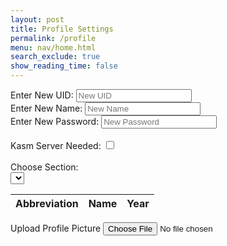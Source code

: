 ```yaml
---
layout: post
title: Profile Settings
permalink: /profile
menu: nav/home.html
search_exclude: true
show_reading_time: false
---
```

<div class="profile-container">
 <div class="card">
   <form>
     <div>
       <label for="newUid">Enter New UID:</label>
       <input type="text" id="newUid" placeholder="New UID">
     </div>
     <div>
       <label for="newName">Enter New Name:</label>
       <input type="text" id="newName" placeholder="New Name">
     </div>
      <div>
       <label for="newPassword">Enter New Password:</label>
       <input type="text" id="newPassword" placeholder="New Password">
     </div>
     <br>
     <div>
       <label for="kasmServerNeeded">Kasm Server Needed:
       <input type="checkbox" id="kasmServerNeeded" onclick="toggleKasmServerNeeded()">
       </label>
     </div>
     <br>
     <div>
       <label for="sectionDropdown">Choose Section:</label>
       <div class="icon-container">
         <select id="sectionDropdown">
           <!-- Options will be dynamically populated -->
         </select>
         <i class="fas fa-plus" onclick="addSection()"></i>
       </div>
     </div>
     <table>
       <thead>
         <tr>
           <th>Abbreviation</th>
           <th>Name</th>
           <th>Year</th>
         </tr>
       </thead>
       <tbody id="profileResult">
         <!-- Table rows will be dynamically populated -->
       </tbody>
     </table>
     <label for="profilePicture" class="file-icon"> Upload Profile Picture <i class="fas fa-upload"></i> <!-- Replace this with your desired icon -->
     </label>
     <input type="file" id="profilePicture" accept="image/*" onchange="saveProfilePicture()">
     <div class="image-container" id="profileImageBox">
         <!-- Profile picture will be displayed here -->
     </div>
     <p id="profile-message" style="color: red;"></p>
   </form>
 </div>
</div>


<script type="module">
// Import fetchOptions from config.js
import {pythonURI, fetchOptions } from '{{site.baseurl}}/assets/js/api/config.js';
// Import functions from config.js
import { putUpdate, postUpdate, deleteData, logoutUser } from "{{site.baseurl}}/assets/js/api/profile.js";




// Global variable to hold predefined sections
let predefinedSections = [];


// Function to fetch  sections from kasm2_backend
async function fetchPredefinedSections() {
    const URL = pythonURI + "/api/section";


    try {
        const response = await fetch(URL, fetchOptions);
        if (!response.ok) {
            throw new Error(`Failed to fetch predefined sections: ${response.status}`);
        }


        return await response.json();
    } catch (error) {
        console.error('Error fetching predefined sections:', error.message);
        return []; // Return empty array on error
    }
}


// Function to populate section dropdown menu
function populateSectionDropdown(predefinedSections) {
    const sectionDropdown = document.getElementById('sectionDropdown');
    sectionDropdown.innerHTML = ''; // Clear existing options


    predefinedSections.forEach(section => {
        const option = document.createElement('option');
        option.value = section.abbreviation;
        option.textContent = `${section.abbreviation} - ${section.name}`;
        sectionDropdown.appendChild(option);
    });


    // Display sections in the table
    displayProfileSections();
}


// Global variable to hold user sections
let userSections = [];


// Function to add a section
window.addSection = async function () {
    const dropdown = document.getElementById('sectionDropdown');
    const selectedOption = dropdown.options[dropdown.selectedIndex];
    const abbreviation = selectedOption.value;
    const name = selectedOption.textContent.split(' ').slice(1).join(' ');


    if (!abbreviation || !name) {
        document.getElementById('profile-message').textContent = 'Please select a section from the dropdown.';
        return;
    }


    // Clear error message
    document.getElementById('profile-message').textContent = '';


    // Add section to userSections array if not already added
    const sectionExists = userSections.some(section => section.abbreviation === abbreviation && section.name === name);
    if (!sectionExists) {
        userSections.push({ abbreviation, name });


        // Display added section in the table
        displayProfileSections();


        // Save sections immediately
        await saveSections();
    }
}


// Function to display added sections in the table
function displayProfileSections() {
       const tableBody = document.getElementById('profileResult');
       tableBody.innerHTML = ''; // Clear existing rows


       // Create a new row and cell for each section
       userSections.forEach(section => {
           const tr = document.createElement('tr');
           const abbreviationCell = document.createElement('td');
           const nameCell = document.createElement('td');
           const yearCell = document.createElement('td');


           // Fill in the corresponding cells with data
           abbreviationCell.textContent = section.abbreviation;
           nameCell.textContent = section.name;
           yearCell.textContent = section.year;


           tr.appendChild(abbreviationCell);
           tr.appendChild(nameCell);
           tr.appendChild(yearCell);


           // Add the row to table
           tableBody.appendChild(tr);
       });
   }


// Function to save sections in the specified format
async function saveSections() {
   const sectionAbbreviations = userSections.map(section => section.abbreviation);


   const sectionsData = {
       sections: sectionAbbreviations
   };


   const URL = pythonURI + "/api/user/section";


   const options = {
       URL,
       body: sectionsData,
       message: 'profile-message',
       callback: async () => {
           console.log('Sections saved successfully!');
           await fetchDataAndPopulateTable();
       }
   };


   try {
       await postUpdate(options);
   } catch (error) {
       console.error('Error saving sections:', error.message);
       document.getElementById('profile-message').textContent = 'Error saving sections: ' + error.message;
   }
}


// Function to fetch data from the backend and populate the table
async function fetchDataAndPopulateTable() {
    const URL = pythonURI + "/api/user/section"; // Endpoint to fetch sections data


    try {
        const response = await fetch(URL, fetchOptions);
        if (!response.ok) {
            throw new Error(`Failed to fetch sections: ${response.status}`);
        }


        const sectionsData = await response.json();
        updateTableWithData(sectionsData); // Call function to update table with fetched data
    } catch (error) {
        console.error('Error fetching sections:', error.message);
        // Handle error display or fallback mechanism
    }
}


// Function to update table with fetched data
function updateTableWithData(data) {
   const tableBody = document.getElementById('profileResult');
   tableBody.innerHTML = '';


   data.sections.forEach((section, index) => {
       const tr = document.createElement('tr');
       const abbreviationCell = document.createElement('td');
       const nameCell = document.createElement('td');
       const yearCell = document.createElement('td');


      
       abbreviationCell.textContent = section.abbreviation;
       nameCell.textContent = section.name;
       yearCell.textContent = section.year;




       const trashIcon = document.createElement('i');
       trashIcon.className = 'fas fa-trash-alt trash-icon';
       trashIcon.style.marginLeft = '10px';
       abbreviationCell.appendChild(trashIcon);


       trashIcon.addEventListener('click', async function (event) {
           event.preventDefault();
           const URL = pythonURI + "/api/user/section";
          
           // Remove the row from the table
           tr.remove();


           const options = {
               URL,
               body: { sections: [section.abbreviation] },
               message: 'profile-message',
               callback: async () => {
                   console.log('Section deleted successfully!');
                   await fetchDataAndPopulateTable();
               }
           };


           try {
               await deleteData(options);
           } catch (error) {
               console.error('Error deleting section:', error.message);
               document.getElementById('profile-message').textContent = 'Error deleting section: ' + error.message;
           }
       });




     




      yearCell.classList.add('editable'); // Make year cell editable
      yearCell.innerHTML = `${section.year} <i class="fas fa-pencil-alt edit-icon" style="margin-left: 10px;"></i>`;


       // Make the year cell editable
       yearCell.addEventListener('click', function () {
           const input = document.createElement('input');
           input.type = 'text';
           input.value = section.year;
           input.className = 'edit-input';
           yearCell.innerHTML = '';
           yearCell.appendChild(input);


           input.focus();


           input.addEventListener('blur', async function () {
               const newYear = input.value;
               const URL = pythonURI + "/api/user/section";
               const options = {
                   URL,
                   body: { section: { abbreviation: section.abbreviation, year: newYear } },
                   message: 'profile-message',
                   callback: async () => {
                       console.log('Year updated successfully!');
                       await fetchDataAndPopulateTable();
                   }
               };


               try {
                   await putUpdate(options);
               } catch (error) {
                   console.error('Error updating year:', error.message);
                   document.getElementById('profile-message').textContent = 'Error updating year: ' + error.message;
               }


               yearCell.textContent = newYear;
           });


           input.addEventListener('keydown', function (event) {
               if (event.key === 'Enter') {
                   input.blur();
               }
           });
       });
       tr.appendChild(abbreviationCell);
       tr.appendChild(nameCell);
       tr.appendChild(yearCell);


       tableBody.appendChild(tr);
   });


  
}


// Function to fetch user profile data
async function fetchUserProfile() {
    const URL = pythonURI + "/api/id/pfp"; // Endpoint to fetch user profile data


    try {
        const response = await fetch(URL, fetchOptions);
        if (!response.ok) {
            throw new Error(`Failed to fetch user profile: ${response.status}`);
        }


        const profileData = await response.json();
        displayUserProfile(profileData);
    } catch (error) {
        console.error('Error fetching user profile:', error.message);
        // Handle error display or fallback mechanism
    }
}


// Function to display user profile data
function displayUserProfile(profileData) {
    const profileImageBox = document.getElementById('profileImageBox');
    if (profileData.pfp) {
        const img = document.createElement('img');
        img.src = `data:image/jpeg;base64,${profileData.pfp}`;
        img.alt = 'Profile Picture';
        profileImageBox.innerHTML = ''; // Clear existing content
        profileImageBox.appendChild(img); // Append new image element
    } else {
        profileImageBox.innerHTML = '<p>No profile picture available.</p>';
    }


    // Display other profile information as needed
    // Example: Update HTML elements with profileData.username, profileData.email
}


// Function to save profile picture
window.saveProfilePicture = async function () {


    const fileInput = document.getElementById('profilePicture');
    const file = fileInput.files[0];
    if (file) {
        const reader = new FileReader();
        reader.onload = function() {
            const profileImageBox = document.getElementById('profileImageBox');
            profileImageBox.innerHTML = `<img src="${reader.result}" alt="Profile Picture">`;
        };
        reader.readAsDataURL(file);
    }


    if (!file) return;


    try {
        const base64String = await convertToBase64(file);
        await sendProfilePicture(base64String);
        console.log('Profile picture uploaded successfully!');


    } catch (error) {
        console.error('Error uploading profile picture:', error.message);
        // Handle error display or fallback mechanism
    }
}


// Function to fetch profile picture data
async function fetchProfilePictureData() {
    try {
        const response = await fetch('/api/id/pfp', {
            method: 'GET',
        });
        if (!response.ok) {
            throw new Error('Failed to fetch profile picture data');
        }
        const imageData = await response.json();
        return imageData; // Assuming the backend returns JSON data
    } catch (error) {
        console.error('Error fetching profile picture data:', error.message);
        throw error;
    }
}


// Function to convert file to base64
async function convertToBase64(file) {
    return new Promise((resolve, reject) => {
        const reader = new FileReader();
        reader.onload = () => resolve(reader.result.split(',')[1]); // Remove the prefix part of the result
        reader.onerror = error => reject(error);
        reader.readAsDataURL(file);
    });
}


// Function to send profile picture to server
async function sendProfilePicture(base64String) {
   const URL = pythonURI + "/api/id/pfp"; // Adjust endpoint as needed


   // Create options object for PUT request
   const options = {
       URL,
       body: { pfp: base64String },
       message: 'profile-message', // Adjust the message area as needed
       callback: () => {
           console.log('Profile picture uploaded successfully!');
           // Handle success response as needed
       }
   };


   try {
       await putUpdate(options);
   } catch (error) {
       console.error('Error uploading profile picture:', error.message);
       document.getElementById('profile-message').textContent = 'Error uploading profile picture: ' + error.message;
   }
}
  // Function to update UI with new UID and change placeholder
window.updateUidField = function(newUid) {
  const uidInput = document.getElementById('newUid');
  uidInput.value = newUid;
  uidInput.placeholder = newUid;
}


// Function to update UI with new Name and change placeholder
window.updateNameField = function(newName) {
  const nameInput = document.getElementById('newName');
  nameInput.value = newName;
  nameInput.placeholder = newName;
}








// Function to change UID
window.changeUid = async function(uid) {
   if (uid) {
       const URL = pythonURI + "/api/user"; // Adjusted endpoint


       const options = {
           URL,
           body: { uid },
           message: 'uid-message', // Adjust the message area as needed
           callback: () => {
               console.log('UID updated successfully!');
               window.updateUidField(uid);
               window.location.href = '/portfolio_2025/login'
           }
       };


       try {
           await putUpdate(options);
       } catch (error) {
           console.error('Error updating UID:', error.message);
           document.getElementById('uid-message').textContent = 'Error updating UID: ' + error.message;
       }
   }
}


window.changePassword = async function(password) {
   if (password) {
       const URL = pythonURI + "/api/user"; // Adjusted endpoint


       const options = {
           URL,
           body: { password },
           message: 'password-message', // Adjust the message area as needed
           callback: () => {
               console.log('Password updated successfully!');
               window.updatePasswordField(password);
               window.location.href = '/portfolio_2025/login'


           }
       };


       try {
           await putUpdate(options);
           await logoutUser();
       } catch (error) {
           console.error('Error updating password:', error.message);
           document.getElementById('password-message').textContent = 'Error updating password: ' + error.message;
       }
   }
}








// Function to change Name
window.changeName = async function(name) {
   if (name) {
       const URL = pythonURI + "/api/user";
       const options = {
           URL,
           body: { name },
           message: 'name-message',
           callback: () => {
               console.log('Name updated successfully!');
               window.updateNameField(name);
           }
       };
       try {
           await putUpdate(options);
       } catch (error) {
           console.error('Error updating Name:', error.message);
           document.getElementById('name-message').textContent = 'Error updating Name: ' + error.message;
       }
   }
}


// Event listener to trigger updateUid function when UID field is changed
document.getElementById('newUid').addEventListener('change', function() {
    const uid = this.value;
    window.changeUid(uid);


});


// Event listener to trigger updateName function when Name field is changed
document.getElementById('newName').addEventListener('change', function() {
    const name = this.value;
    window.changeName(name);


});


document.getElementById('newPassword').addEventListener('change', function() {
    const password = this.value;
    window.changePassword(password);


});










window.fetchKasmServerNeeded = async function() {
 const URL = pythonURI + "/api/id"; // Adjusted endpoint
 try {
     const response = await fetch(URL, fetchOptions);
     if (!response.ok) {
         throw new Error(`Failed to fetch kasm_server_needed: ${response.status}`);
     }
     const userData = await response.json();
     const kasmServerNeeded = userData.kasm_server_needed
     // Update checkbox state based on fetched value
     const checkbox = document.getElementById('kasmServerNeeded');
     checkbox.checked = kasmServerNeeded;
 } catch (error) {
     console.error('Error fetching kasm_server_needed:', error.message);
     // Handle error display or fallback mechanism
 }
};


// Function to toggle kasm_server_needed attribute on checkbox change
window.toggleKasmServerNeeded = async function() {
   const checkbox = document.getElementById('kasmServerNeeded');
   const newKasmServerNeeded = checkbox.checked;
   const URL = pythonURI + "/api/user"; // Adjusted endpoint
   const options = {
       URL,
       body: { kasm_server_needed: newKasmServerNeeded },
       message: 'kasm-server-message', // Adjust the message area as needed
       callback: () => {
           console.log('Kasm Server Needed updated successfully!');
       }
   };


   try {
       await putUpdate(options);
   } catch (error) {
       console.error('Error updating kasm_server_needed:', error.message);
       document.getElementById('kasm-server-message').textContent = 'Error updating kasm_server_needed: ' + error.message;
   }
}
   window.fetchUid = async function() {
    const URL = pythonURI + "/api/id"; // Adjusted endpoint


    try {
        const response = await fetch(URL, fetchOptions);
        if (!response.ok) {
            throw new Error(`Failed to fetch UID: ${response.status}`);
        }


        const data = await response.json();
        return data.uid;
    } catch (error) {
        console.error('Error fetching UID:', error.message);
        return null;
    }
};


// Function to fetch Name from backend
window.fetchName = async function() {
    const URL = pythonURI + "/api/id"; // Adjusted endpoint


    try {
        const response = await fetch(URL, fetchOptions);
        if (!response.ok) {
            throw new Error(`Failed to fetch Name: ${response.status}`);
        }


        const data = await response.json();
        return data.name;
    } catch (error) {
        console.error('Error fetching Name:', error.message);
        return null;
    }
};


// Function to set placeholders for UID and Name
window.setPlaceholders = async function() {
    const uidInput = document.getElementById('newUid');
    const nameInput = document.getElementById('newName');


    try {
        const uid = await window.fetchUid();
        const name = await window.fetchName();


        if (uid !== null) {
            uidInput.placeholder = uid;
        }
        if (name !== null) {
            nameInput.placeholder = name;
        }
    } catch (error) {
        console.error('Error setting placeholders:', error.message);
    }
};


// Call fetchPredefinedSections and initializeProfileSetup when DOM content is loaded
document.addEventListener('DOMContentLoaded', async function () {
    try {
        predefinedSections = await fetchPredefinedSections();
        console.log('Predefined Sections:', predefinedSections);
        populateSectionDropdown(predefinedSections); // Populate dropdown with fetched sections
        await fetchUserProfile(); // Fetch user profile data
        await fetchDataAndPopulateTable(); // Fetch and populate table with user sections
        await fetchKasmServerNeeded();
        await setPlaceholders();
    } catch (error) {
        console.error('Initialization error:', error.message);
        // Handle initialization error gracefully
    }
});


</script>






